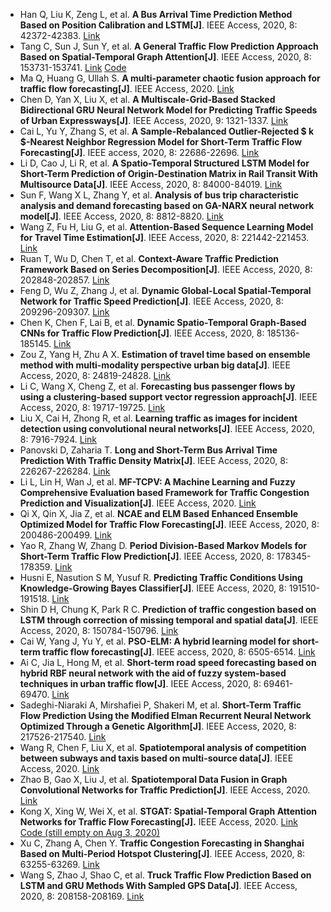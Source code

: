 * Han Q, Liu K, Zeng L, et al. <b>A Bus Arrival Time Prediction Method Based on Position Calibration and LSTM[J]</b>. IEEE Access, 2020, 8: 42372-42383. [Link](https://ieeexplore.ieee.org/abstract/document/9015964/)
* Tang C, Sun J, Sun Y, et al. <b>A General Traffic Flow Prediction Approach Based on Spatial-Temporal Graph Attention[J]</b>. IEEE Access, 2020, 8: 153731-153741. [Link](https://ieeexplore.ieee.org/abstract/document/9173702/) [Code](https://github.com/sam101340/GAGCN-BC-20200720)
* Ma Q, Huang G, Ullah S. <b>A multi-parameter chaotic fusion approach for traffic flow forecasting[J]</b>. IEEE Access, 2020. [Link](https://ieeexplore.ieee.org/abstract/document/9290037/)
* Chen D, Yan X, Liu X, et al. <b>A Multiscale-Grid-Based Stacked Bidirectional GRU Neural Network Model for Predicting Traffic Speeds of Urban Expressways[J]</b>. IEEE Access, 2020, 9: 1321-1337. [Link](https://ieeexplore.ieee.org/abstract/document/9241844/)
* Cai L, Yu Y, Zhang S, et al. <b>A Sample-Rebalanced Outlier-Rejected $ k $-Nearest Neighbor Regression Model for Short-Term Traffic Flow Forecasting[J]</b>. IEEE access, 2020, 8: 22686-22696. [Link](https://ieeexplore.ieee.org/abstract/document/8974286/)
* Li D, Cao J, Li R, et al. <b>A Spatio-Temporal Structured LSTM Model for Short-Term Prediction of Origin-Destination Matrix in Rail Transit With Multisource Data[J]</b>. IEEE Access, 2020, 8: 84000-84019. [Link](https://ieeexplore.ieee.org/abstract/document/9085388/)
* Sun F, Wang X L, Zhang Y, et al. <b>Analysis of bus trip characteristic analysis and demand forecasting based on GA-NARX neural network model[J]</b>. IEEE Access, 2020, 8: 8812-8820. [Link](https://ieeexplore.ieee.org/abstract/document/8951178/)
* Wang Z, Fu H, Liu G, et al. <b>Attention-Based Sequence Learning Model for Travel Time Estimation[J]</b>. IEEE Access, 2020, 8: 221442-221453. [Link](https://ieeexplore.ieee.org/abstract/document/9284449/)
* Ruan T, Wu D, Chen T, et al. <b>Context-Aware Traffic Prediction Framework Based on Series Decomposition[J]</b>. IEEE Access, 2020, 8: 202848-202857. [Link](https://ieeexplore.ieee.org/abstract/document/9252095/)
* Feng D, Wu Z, Zhang J, et al. <b>Dynamic Global-Local Spatial-Temporal Network for Traffic Speed Prediction[J]</b>. IEEE Access, 2020, 8: 209296-209307. [Link](https://ieeexplore.ieee.org/abstract/document/9261496)
* Chen K, Chen F, Lai B, et al. <b>Dynamic Spatio-Temporal Graph-Based CNNs for Traffic Flow Prediction[J]</b>. IEEE Access, 2020, 8: 185136-185145. [Link](https://ieeexplore.ieee.org/document/9207934)
* Zou Z, Yang H, Zhu A X. <b>Estimation of travel time based on ensemble method with multi-modality perspective urban big data[J]</b>. IEEE Access, 2020, 8: 24819-24828. [Link](https://ieeexplore.ieee.org/abstract/document/8978644/)
* Li C, Wang X, Cheng Z, et al. <b>Forecasting bus passenger flows by using a clustering-based support vector regression approach[J]</b>. IEEE Access, 2020, 8: 19717-19725. [Link](https://ieeexplore.ieee.org/abstract/document/8963628/)
* Liu X, Cai H, Zhong R, et al. <b>Learning traffic as images for incident detection using convolutional neural networks[J]</b>. IEEE Access, 2020, 8: 7916-7924. [Link](https://ieeexplore.ieee.org/abstract/document/8951106/)
* Panovski D, Zaharia T. <b>Long and Short-Term Bus Arrival Time Prediction With Traffic Density Matrix[J]</b>. IEEE Access, 2020, 8: 226267-226284. [Link](https://ieeexplore.ieee.org/abstract/document/9291488/)
* Li L, Lin H, Wan J, et al. <b>MF-TCPV: A Machine Learning and Fuzzy Comprehensive Evaluation based Framework for Traffic Congestion Prediction and Visualization[J]</b>. IEEE Access, 2020. [Link](https://ieeexplore.ieee.org/abstract/document/9288672/)
* Qi X, Qin X, Jia Z, et al. <b>NCAE and ELM Based Enhanced Ensemble Optimized Model for Traffic Flow Forecasting[J]</b>. IEEE Access, 2020, 8: 200486-200499. [Link](https://ieeexplore.ieee.org/abstract/document/9244097/)
* Yao R, Zhang W, Zhang D. <b>Period Division-Based Markov Models for Short-Term Traffic Flow Prediction[J]</b>. IEEE Access, 2020, 8: 178345-178359. [Link](https://ieeexplore.ieee.org/abstract/document/9210061/)
* Husni E, Nasution S M, Yusuf R. <b>Predicting Traffic Conditions Using Knowledge-Growing Bayes Classifier[J]</b>. IEEE Access, 2020, 8: 191510-191518. [Link](https://ieeexplore.ieee.org/abstract/document/9229400/)
* Shin D H, Chung K, Park R C. <b>Prediction of traffic congestion based on LSTM through correction of missing temporal and spatial data[J]</b>. IEEE Access, 2020, 8: 150784-150796. [Link](https://ieeexplore.ieee.org/abstract/document/9166475/)
* Cai W, Yang J, Yu Y, et al. <b>PSO-ELM: A hybrid learning model for short-term traffic flow forecasting[J]</b>. IEEE access, 2020, 8: 6505-6514. [Link](https://ieeexplore.ieee.org/abstract/document/8949498/)
* Ai C, Jia L, Hong M, et al. <b>Short-term road speed forecasting based on hybrid RBF neural network with the aid of fuzzy system-based techniques in urban traffic flow[J]</b>. IEEE Access, 2020, 8: 69461-69470. [Link](https://ieeexplore.ieee.org/abstract/document/9058635/)
* Sadeghi-Niaraki A, Mirshafiei P, Shakeri M, et al. <b>Short-Term Traffic Flow Prediction Using the Modified Elman Recurrent Neural Network Optimized Through a Genetic Algorithm[J]</b>. IEEE Access, 2020, 8: 217526-217540. [Link](https://ieeexplore.ieee.org/abstract/document/9264120/)
* Wang R, Chen F, Liu X, et al. <b>Spatiotemporal analysis of competition between subways and taxis based on multi-source data[J]</b>. IEEE Access, 2020. [Link](https://ieeexplore.ieee.org/abstract/document/9294005/)
* Zhao B, Gao X, Liu J, et al. <b>Spatiotemporal Data Fusion in Graph Convolutional Networks for Traffic Prediction[J]</b>. IEEE Access, 2020. [Link](https://ieeexplore.ieee.org/document/9076005)
* Kong X, Xing W, Wei X, et al. <b>STGAT: Spatial-Temporal Graph Attention Networks for Traffic Flow Forecasting[J].</b> IEEE Access, 2020. [Link](https://ieeexplore.ieee.org/document/9146162) [Code (still empty on Aug 3, 2020)](https://github.com/xyk0058/STGAT)
* Xu C, Zhang A, Chen Y. <b>Traffic Congestion Forecasting in Shanghai Based on Multi-Period Hotspot Clustering[J]</b>. IEEE Access, 2020, 8: 63255-63269. [Link](https://ieeexplore.ieee.org/abstract/document/9046824/)
* Wang S, Zhao J, Shao C, et al. <b>Truck Traffic Flow Prediction Based on LSTM and GRU Methods With Sampled GPS Data[J]</b>. IEEE Access, 2020, 8: 208158-208169. [Link](https://ieeexplore.ieee.org/abstract/document/9261497/)